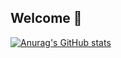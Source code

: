 ## Welcome 👋
[![Anurag's GitHub stats](https://github-readme-stats.vercel.app/api?username=BreakingTV)](https://github.com/anuraghazra/github-readme-stats)

